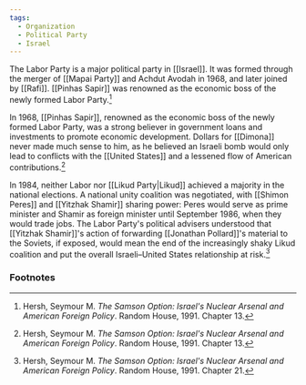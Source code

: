 ```yaml
---
tags:
  - Organization
  - Political Party
  - Israel
---
```

The Labor Party is a major political party in [[Israel]]. It was formed through the merger of [[Mapai Party]] and Achdut Avodah in 1968, and later joined by [[Rafi]]. [[Pinhas Sapir]] was renowned as the economic boss of the newly formed Labor Party.[^1]

In 1968, [[Pinhas Sapir]], renowned as the economic boss of the newly formed Labor Party, was a strong believer in government loans and investments to promote economic development. Dollars for [[Dimona]] never made much sense to him, as he believed an Israeli bomb would only lead to conflicts with the [[United States]] and a lessened flow of American contributions.[^1]

In 1984, neither Labor nor [[Likud Party|Likud]] achieved a majority in the national elections. A national unity coalition was negotiated, with [[Shimon Peres]] and [[Yitzhak Shamir]] sharing power: Peres would serve as prime minister and Shamir as foreign minister until September 1986, when they would trade jobs. The Labor Party's political advisers understood that [[Yitzhak Shamir]]'s action of forwarding [[Jonathan Pollard]]'s material to the Soviets, if exposed, would mean the end of the increasingly shaky Likud coalition and put the overall Israeli–United States relationship at risk.[^2]

### Footnotes

[^1]: Hersh, Seymour M. *The Samson Option: Israel's Nuclear Arsenal and American Foreign Policy*. Random House, 1991. Chapter 13.
[^2]: Hersh, Seymour M. *The Samson Option: Israel's Nuclear Arsenal and American Foreign Policy*. Random House, 1991. Chapter 21.